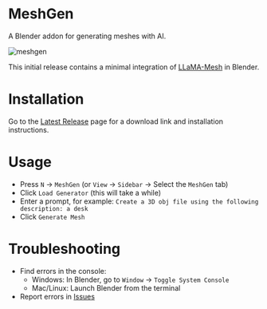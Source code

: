 # MeshGen

A Blender addon for generating meshes with AI.

![meshgen](docs/meshgen.gif)

This initial release contains a minimal integration of [LLaMA-Mesh](https://github.com/nv-tlabs/LLaMA-Mesh) in Blender.

# Installation

Go to the [Latest Release](https://github.com/huggingface/meshgen/releases/latest) page for a download link and installation instructions.

# Usage

- Press `N` -> `MeshGen` (or `View` -> `Sidebar` -> Select the `MeshGen` tab)
- Click `Load Generator` (this will take a while)
- Enter a prompt, for example: `Create a 3D obj file using the following description: a desk`
- Click `Generate Mesh`

# Troubleshooting

- Find errors in the console:
  - Windows: In Blender, go to `Window` -> `Toggle System Console`
  - Mac/Linux: Launch Blender from the terminal
- Report errors in [Issues](https://github.com/huggingface/meshgen/issues)
